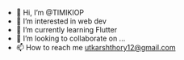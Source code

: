 - 👋 Hi, I’m @TIMIKIOP
- 👀 I’m interested in web dev
- 🌱 I’m currently learning Flutter
- 💞️ I’m looking to collaborate on ...
- 📫 How to reach me utkarshthory12@gmail.com

<!---
TIMIKIOP/TIMIKIOP is a ✨ special ✨ repository because its `README.md` (this file) appears on your GitHub profile.
You can click the Preview link to take a look at your changes.
--->
